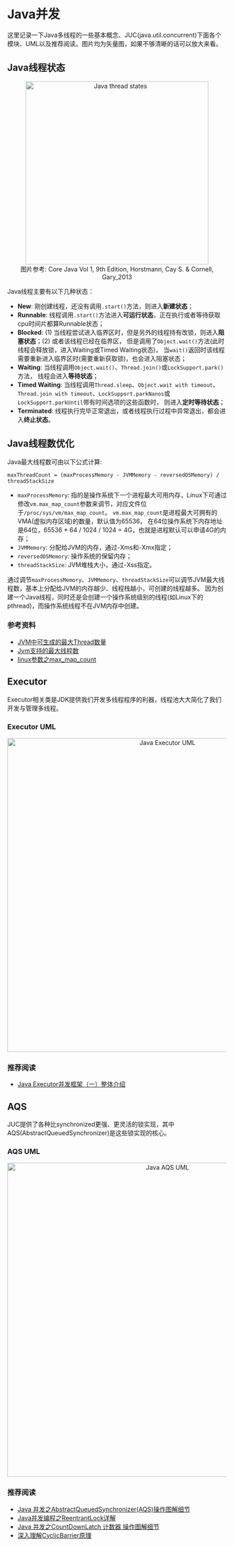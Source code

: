 # Java并发

这里记录一下Java多线程的一些基本概念、JUC(java.util.concurrent)下面各个模块、UML以及推荐阅读。图片均为矢量图，如果不够清晰的话可以放大来看。

## Java线程状态

<center><img src="https://zhoushengsheng.github.io/java/image/java_thread_states.svg" alt="Java thread states" width="420"></center>
<center>图片参考: Core Java Vol 1, 9th Edition, Horstmann, Cay S. & Cornell, Gary_2013</center>

Java线程主要有以下几种状态：
- **New**: 刚创建线程，还没有调用`.start()`方法，则进入**新建状态**；
- **Runnable**: 线程调用`.start()`方法进入**可运行状态**，正在执行或者等待获取cpu时间片都算Runnable状态；
- **Blocked**: (1) 当线程尝试进入临界区时，但是另外的线程持有改锁，则进入**阻塞状态**；(2) 或者该线程已经在临界区，
但是调用了`Object.wait()`方法(此时线程会释放锁，进入Waiting或Timed Waiting状态)，
当`wait()`返回时该线程需要重新进入临界区时(需要重新获取锁)，也会进入阻塞状态；
- **Waiting**: 当线程调用`Object.wait()`、`Thread.join()`或`LockSupport.park()`方法，
线程会进入**等待状态**；
- **Timed Waiting**: 当线程调用`Thread.sleep`、`Object.wait with timeout`、`Thread.join with timeout`、`LockSupport.parkNanos`或`LockSupport.parkUntil`带有时间选项的这些函数时，
则进入**定时等待状态**；
- **Terminated**: 线程执行完毕正常退出，或者线程执行过程中异常退出，都会进入**终止状态**。

## Java线程数优化

Java最大线程数可由以下公式计算:
```
maxThreadCount = (maxProcessMemory - JVMMemory - reversedOSMemory) / threadStackSize 
```

- `maxProcessMemory`: 指的是操作系统下一个进程最大可用内存，Linux下可通过修改`vm.max_map_count`参数来调节，对应文件位于`/proc/sys/vm/max_map_count`。
`vm.max_map_count`是进程最大可拥有的VMA(虚拟内存区域)的数量，默认值为65536，
在64位操作系统下内存地址是64位，65536 * 64 / 1024 / 1024 = 4G，也就是进程默认可以申请4G的内存；
- `JVMMemory`: 分配给JVM的内存，通过-Xms和-Xmx指定；
- `reversedOSMemory`: 操作系统的保留内存；
- `threadStackSize`: JVM堆栈大小，通过-Xss指定。

通过调节`maxProcessMemory`、`JVMMemory`、`threadStackSize`可以调节JVM最大线程数，基本上分配给JVM的内存越少、线程栈越小，可创建的线程越多。
因为创建一个Java线程，同时还是会创建一个操作系统级别的线程(如Linux下的pthread)，而操作系统线程不在JVM内存中创建。

### 参考资料

- [JVM中可生成的最大Thread数量](https://jzhihui.iteye.com/blog/1271122)
- [Jvm支持的最大线程数](https://www.cnblogs.com/zhangshiwen/p/5793908.html)
- [linux参数之max_map_count](https://www.cnblogs.com/duanxz/p/3567068.html)

## Executor

Executor相关类是JDK提供我们开发多线程程序的利器，线程池大大简化了我们开发与管理多线程。

### Executor UML

<center><img src="https://zhoushengsheng.github.io/java/image/java_executor_uml.svg" alt="Java Executor UML" width="720"></center>

### 推荐阅读

* [Java Executor并发框架（一）整体介绍](https://www.cnblogs.com/vhua/p/5277694.html)

## AQS

JUC提供了各种比synchronized更强、更灵活的锁实现，其中AQS(AbstractQueuedSynchronizer)是这些锁实现的核心。

### AQS UML

<center><img src="https://zhoushengsheng.github.io/java/image/java_aqs_uml.svg" alt="Java AQS UML" width="720"></center>

### 推荐阅读

* [Java 并发之AbstractQueuedSynchronizer(AQS)操作图解细节](https://www.jianshu.com/p/282bdb57e343)
* [Java并发编程之ReentrantLock详解](https://blog.csdn.net/qq_38293564/article/details/80515718)
* [Java 并发之CountDownLatch 计数器 操作图解细节](https://www.jianshu.com/p/fb454a523a0f)
* [深入理解CyclicBarrier原理](https://blog.csdn.net/qq_39241239/article/details/87030142)
